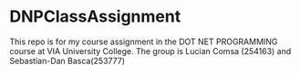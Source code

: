 # DNPClassAssignment
This repo is for my course assignment in the DOT NET PROGRAMMING course at VIA University College.
The group is Lucian Comsa (254163) and Sebastian-Dan Basca(253777)
